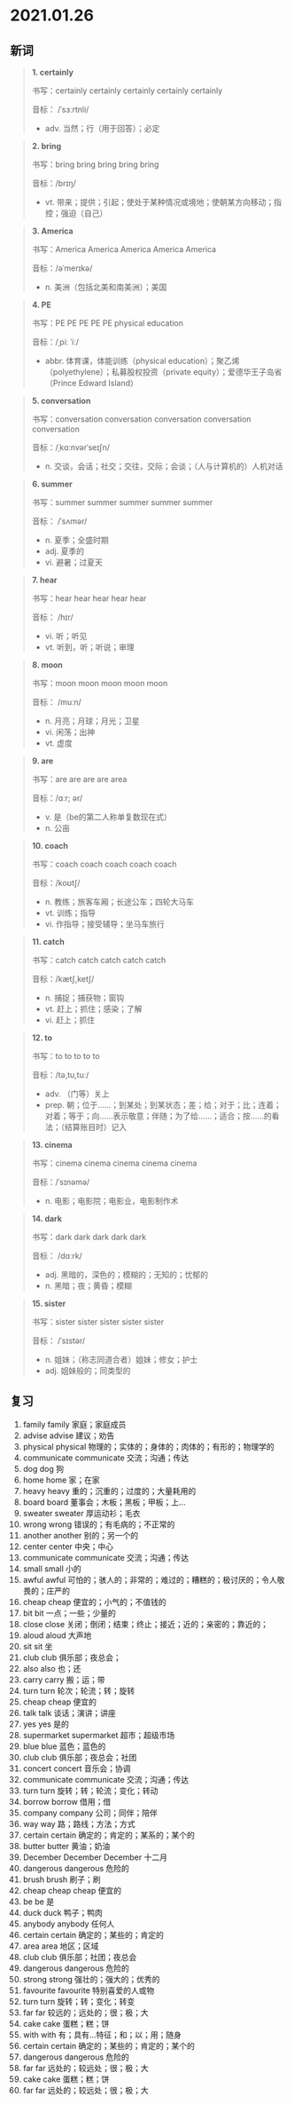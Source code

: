 # 2021.01.26

## 新词

> **1. certainly**
>
> 书写：certainly certainly certainly certainly certainly
>
> 音标： /ˈsɜːrtnli/
>
> - adv. 当然；行（用于回答）；必定

> **2. bring**
>
> 书写：bring bring bring bring bring
>
> 音标：/brɪŋ/
>
> - vt. 带来；提供；引起；使处于某种情况或境地；使朝某方向移动；指控；强迫（自己）


> **3. America**
>
> 书写：America America America America America
>
> 音标：/əˈmerɪkə/
>
> - n. 美洲（包括北美和南美洲）；美国

> **4. PE**
>
> 书写：PE PE PE PE PE physical education
>
> 音标：/ˌpiː ˈiː/
>
> - abbr. 体育课，体能训练（physical education）；聚乙烯（polyethylene）；私募股权投资（private equity）；爱德华王子岛省（Prince Edward Island）

> **5. conversation**
>
> 书写：conversation conversation conversation conversation conversation
>
> 音标：/ˌkɑːnvərˈseɪʃn/
>
> - n. 交谈，会话；社交；交往，交际；会谈；（人与计算机的）人机对话

> **6. summer**
>
> 书写：summer summer summer summer summer 
>
> 音标： /ˈsʌmər/
>
> - n. 夏季；全盛时期
> - adj. 夏季的
> - vi. 避暑；过夏天

> **7. hear**
>
> 书写：hear hear hear hear hear
>
> 音标： /hɪr/
>
> - vi. 听；听见
> - vt. 听到，听；听说；审理

> **8. moon**
>
> 书写：moon moon moon moon moon
>
> 音标： /muːn/
>
> - n. 月亮；月球；月光；卫星
> - vi. 闲荡；出神
> - vt. 虚度

> **9. are**
>
> 书写：are are are are area
>
> 音标：/ɑːr; ər/
>
> - v. 是（be的第二人称单复数现在式）
> - n. 公亩

> **10. coach**
>
> 书写：coach coach coach coach coach
>
> 音标：/koʊtʃ/
>
> - n. 教练；旅客车厢；长途公车；四轮大马车
> - vt. 训练；指导
> - vi. 作指导；接受辅导；坐马车旅行

> **11. catch**
>
> 书写：catch catch catch catch catch
>
> 音标：/kætʃ,ketʃ/
>
> - n. 捕捉；捕获物；窗钩
> - vt. 赶上；抓住；感染；了解
> - vi. 赶上；抓住

> **12. to**
>
> 书写：to  to to to to
>
> 音标：/tə,tu,tuː/
>
> - adv. （门等）关上
> - prep. 朝；位于……；到某处；到某状态；差；给；对于；比；连着；对着；等于；向……表示敬意；伴随；为了给……；适合；按……的看法；（结算账目时）记入

> **13. cinema**
>
> 书写：cinema cinema cinema cinema cinema
>
> 音标：/ˈsɪnəmə/
>
> - n. 电影；电影院；电影业，电影制作术


> **14. dark**
>
> 书写：dark dark dark dark dark
>
> 音标： /dɑːrk/
>
> - adj. 黑暗的，深色的；模糊的；无知的；忧郁的
> - n. 黑暗；夜；黄昏；模糊


> **15. sister**
>
> 书写：sister sister sister sister sister
>
> 音标： /ˈsɪstər/
>
> - n. 姐妹；（称志同道合者）姐妹；修女；护士
> - adj. 姐妹般的；同类型的


## 复习

1. family family 家庭；家庭成员
2. advise advise 建议；劝告
3. physical physical 物理的；实体的；身体的；肉体的；有形的；物理学的
4. communicate communicate 交流；沟通；传达
5. dog dog 狗
6. home home 家；在家
7. heavy heavy 重的；沉重的；过度的；大量耗用的
8. board board 董事会；木板；黑板；甲板；上...
9. sweater sweater 厚运动衫；毛衣
10. wrong wrong 错误的；有毛病的；不正常的
11. another another  别的；另一个的
12. center center 中央；中心
13. communicate communicate 交流；沟通；传达
14. small small 小的
15. awful awful 可怕的；骇人的；非常的；难过的；糟糕的；极讨厌的；令人敬畏的；庄严的
16. cheap cheap 便宜的；小气的；不值钱的
17. bit bit 一点；一些；少量的
18. close close 关闭；倒闭；结束；终止；接近；近的；亲密的；靠近的；
19. aloud aloud 大声地
20. sit sit 坐
21. club club 俱乐部；夜总会；
22. also also 也；还
23. carry carry 搬；运；带
24. turn turn 轮次；轮流；转；旋转
25. cheap cheap 便宜的
26. talk talk 谈话；演讲；讲座
27. yes yes 是的
28. supermarket supermarket 超市；超级市场
29. blue blue 蓝色；蓝色的
30. club club 俱乐部；夜总会；社团
31. concert concert 音乐会；协调
32. communicate communicate 交流；沟通；传达
33. turn turn 旋转；转；轮流；变化；转动
34. borrow borrow 借用；借
35. company company  公司；同伴；陪伴
36. way way 路；路线；方法；方式
37. certain certain 确定的；肯定的；某系的；某个的
38. butter butter 黄油；奶油
39. December December December 十二月
40. dangerous dangerous 危险的
41. brush brush 刷子；刷
42. cheap cheap cheap 便宜的
43. be be 是
44. duck duck 鸭子；鸭肉
45. anybody anybody 任何人
46. certain certain 确定的；某些的；肯定的
47. area area 地区；区域
48. club club 俱乐部；社团；夜总会
49. dangerous dangerous 危险的
50. strong strong 强壮的；强大的；优秀的
51. favourite favourite 特别喜爱的人或物
52. turn turn 旋转；转；变化；转变
53. far far 较远的；远处的；很；极；大
54. cake cake 蛋糕；糕；饼
55. with with 有；具有...特征；和；以；用；随身
56. certain certain 确定的；某些的；肯定的；某个的
57. dangerous dangerous 危险的
58. far far 远处的；较远处；很；极；大
59. cake cake 蛋糕；糕；饼
60. far far 远处的；较远处；很；极；大